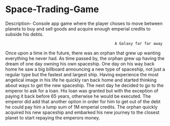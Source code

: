 # Space-Trading-Game

Description-
Console app game where the player choses to move between planets to buy and sell goods and acquire enough emperial credits to subside his debts.


                                                    A Galaxy far far away
 
Once upon a time in the future, there was an orphan that grew up wanting everything he never had. As time passed by, the orphan grew up having the dream of one day owning his own spaceship. One day on his way back home he saw a big billboard announcing a new type of spaceship, not just a regular type but the fastest and largest ship. Having experience the most angelical image in his life he quickly ran back home and started thinking about ways to get the new spaceship. The next day he decided to go to the emperor to ask for a loan. His loan was granted but with the exception of paying it back before 65 years, otherwise he would be executed. The emperor did add that another option in order for him to get out of the debt he could pay him a lump sum of 1M emperial credits. The orphan quickly acquired his new spaceship and embarked his new journey to the closest planet to start repaying the emperors money. 
